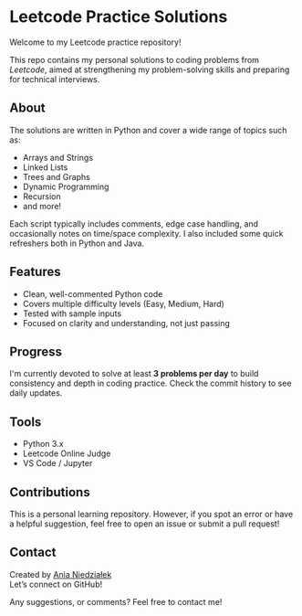 # Leetcode Practice Solutions

Welcome to my Leetcode practice repository!

This repo contains my personal solutions to coding problems from *Leetcode*, aimed at strengthening my problem-solving skills and preparing for technical interviews.

##  About

The solutions are written in Python and cover a wide range of topics such as:
- Arrays and Strings
- Linked Lists
- Trees and Graphs
- Dynamic Programming
- Recursion
- and more!

Each script typically includes comments, edge case handling, and occasionally notes on time/space complexity.
I also included some quick refreshers both in Python and Java.

## Features

- Clean, well-commented Python code
- Covers multiple difficulty levels (Easy, Medium, Hard)
- Tested with sample inputs
- Focused on clarity and understanding, not just passing

## Progress

I'm currently devoted to solve at least **3 problems per day** to build consistency and depth in coding practice. Check the commit history to see daily updates.

## Tools

- Python 3.x
- Leetcode Online Judge
- VS Code / Jupyter

## Contributions

This is a personal learning repository. However, if you spot an error or have a helpful suggestion, feel free to open an issue or submit a pull request!

## Contact

Created by [Ania Niedziałek](https://github.com/AniaNiedzialek)  
Let’s connect on GitHub!

Any suggestions, or comments? Feel free to contact me!
